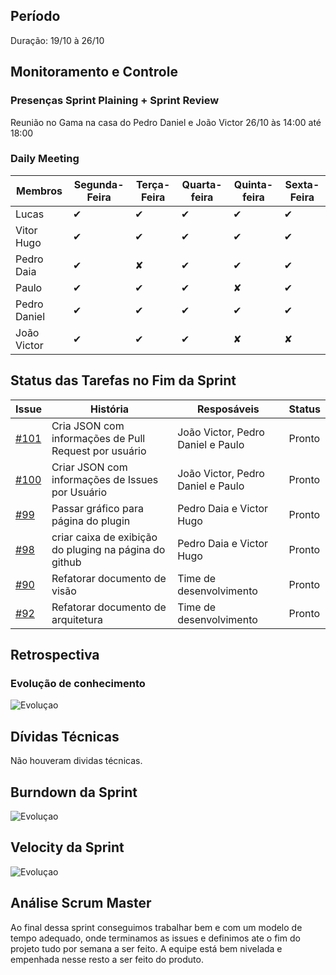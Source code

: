 
## Período

Duração: 19/10 à 26/10
  
  

## Monitoramento e Controle

  

### Presenças Sprint Plaining + Sprint Review

  Reunião no Gama na casa do Pedro Daniel e João Victor
  26/10 às 14:00 até 18:00
  

  
  

### Daily Meeting

  

| Membros |Segunda-Feira| Terça-Feira | Quarta-feira | Quinta-feira | Sexta-Feira |
|--|--|--|--|--|--|
| Lucas | ✔ | ✔ | ✔ | ✔ | ✔ |
| Vitor Hugo | ✔ | ✔ | ✔ |✔ | ✔ |
| Pedro Daia | ✔ | ✘ | ✔ |✔ | ✔ |
| Paulo | ✔ | ✔ | ✔ | ✘ | ✔ |
| Pedro Daniel | ✔ | ✔ | ✔ |✔ | ✔ |
| João Victor | ✔ | ✔ | ✔ | ✘ | ✘ |


## Status das Tarefas no Fim da Sprint

| **Issue** | **História** | **Resposáveis** | **Status** |
|--|--|--|--|
| [#101](https://github.com/fga-eps-mds/2019.2-Git-Breakdown/issues/101) | Cria JSON com informações de Pull Request por usuário | João Victor, Pedro Daniel e Paulo | Pronto |
| [#100](https://github.com/fga-eps-mds/2019.2-Git-Breakdown/issues/100) | Criar JSON com informações de Issues por Usuário | João Victor, Pedro Daniel e Paulo | Pronto |
| [#99](https://github.com/fga-eps-mds/2019.2-Git-Breakdown/issues/99) | Passar gráfico para página do plugin | Pedro Daia e Victor Hugo | Pronto |
| [#98](https://github.com/fga-eps-mds/2019.2-Git-Breakdown/issues/98) | criar caixa de exibição do pluging na página do github | Pedro Daia e Victor Hugo | Pronto |
| [#90](https://github.com/fga-eps-mds/2019.2-Git-Breakdown/issues/90) | Refatorar documento de visão | Time de desenvolvimento | Pronto |
| [#92](https://github.com/fga-eps-mds/2019.2-Git-Breakdown/issues/92) | Refatorar documento de arquitetura | Time de desenvolvimento | Pronto |

## Retrospectiva


### Evolução de conhecimento

![Evoluçao](https://i.imgur.com/66D3v30.png)

  

## Dívidas Técnicas

  
  Não houveram dividas técnicas.

## Burndown da Sprint


![Evoluçao](https://i.imgur.com/O9nZZPQ.png)

  ## Velocity da Sprint

  

![Evoluçao](https://i.imgur.com/v65rVTL.png)

  

  

## Análise Scrum Master

Ao final dessa sprint conseguimos trabalhar bem e com um modelo de tempo adequado, onde terminamos as issues e definimos ate o fim do projeto tudo por semana a ser feito.
A equipe está bem nivelada e empenhada nesse resto a ser feito do produto.


